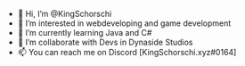 - 👋 Hi, I’m @KingSchorschi
- 👀 I’m interested in webdeveloping and game development
- 🌱 I’m currently learning Java and C#
- 💞️ I’m collaborate with Devs in Dynaside Studios
- 📫 You can reach me on Discord [KingSchorschi.xyz#0164]

<!---
KingSchorschi/KingSchorschi is a ✨ special ✨ repository because its `README.md` (this file) appears on your GitHub profile.
You can click the Preview link to take a look at your changes.
--->
